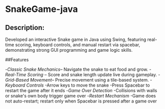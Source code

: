 # SnakeGame-java

## Description:
Developed an interactive Snake game in Java using Swing, featuring real-time scoring, keyboard controls, and manual restart via spacebar, demonstrating strong GUI programming and game logic skills.

##Features

-*Classic Snake Mechanics*– Navigate the snake to eat food and grow.
-*Real-Time Scoring* – Score and snake length update live during gameplay.
-*Grid-Based Movement*– Precise movement using a tile-based system.
-*Keyboard Controls*
  -Arrow keys to move the snake
  -Press Spacebar to restart the game after it ends
-*Game Over Detection*
  -Collisions with walls or snake's own body trigger game over
-*Restart Mechanism*
  -Game does not auto-restart; restart only when Spacebar is pressed after a game over
